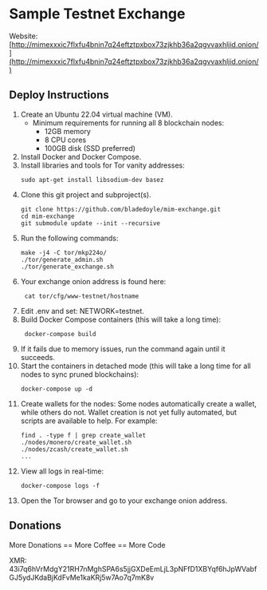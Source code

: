 # Sample Testnet Exchange

Website: [http://mimexxxic7flxfu4bnin7q24eftztpxbox73zjkhb36a2qgvvaxhljid.onion/](http://mimexxxic7flxfu4bnin7q24eftztpxbox73zjkhb36a2qgvvaxhljid.onion/)

## Deploy Instructions

1. Create an Ubuntu 22.04 virtual machine (VM).
   - Minimum requirements for running all 8 blockchain nodes:
     - 12GB memory
     - 8 CPU cores
     - 100GB disk (SSD preferred)
2. Install Docker and Docker Compose.
3. Install libraries and tools for Tor vanity addresses:
   ```
   sudo apt-get install libsodium-dev basez
   ```
4. Clone this git project and subproject(s).
   ```
   git clone https://github.com/bladedoyle/mim-exchange.git
   cd mim-exchange
   git submodule update --init --recursive
   ```
5. Run the following commands:
    ```
    make -j4 -C tor/mkp224o/
    ./tor/generate_admin.sh
    ./tor/generate_exchange.sh
    ```
6. Your exchange onion address is found here:
   ```
    cat tor/cfg/www-testnet/hostname
   ```
7. Edit .env and set: NETWORK=testnet.
8. Build Docker Compose containers (this will take a long time):
   ```
    docker-compose build
   ```
9. If it fails due to memory issues, run the command again until it succeeds.
10. Start the containers in detached mode (this will take a long time for all nodes to sync pruned blockchains):
    ```
    docker-compose up -d
    ```
11. Create wallets for the nodes:
    Some nodes automatically create a wallet, while others do not.
    Wallet creation is not yet fully automated, but scripts are available to help. For example:
    ```
    find . -type f | grep create_wallet
    ./nodes/monero/create_wallet.sh
    ./nodes/zcash/create_wallet.sh
    ...
    ```
12. View all logs in real-time:
    ```
    docker-compose logs -f
    ```
13. Open the Tor browser and go to your exchange onion address.

## Donations
More Donations == More Coffee == More Code

XMR: 43i7q6hVrMdgY21RH7nMghSPA6s5jjGXDeEmLjL3pNFfD1XBYqf6hJpWVabfGJ5ydJKdaBjKdFvMe1kaKRj5w7Ao7q7mK8v
